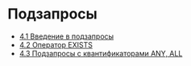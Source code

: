 # Подзапросы

- [4.1 Введение в подзапросы](./4.1%20Introduction%20into%20subqueries)
- [4.2 Оператор EXISTS](4.2%20Operator%20EXISTS)
- [4.3 Подзапросы с квантификаторами ANY, ALL](4.3%20Quantifiers.%20ANY,%20ALL)
